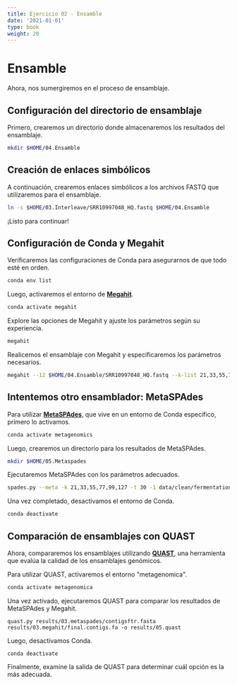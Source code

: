 ```yaml
---
title: Ejercicio 02 - Ensamble
date: '2021-01-01'
type: book
weight: 20
---
```


# Ensamble

Ahora, nos sumergiremos en el proceso de ensamblaje.

## Configuración del directorio de ensamblaje

Primero, crearemos un directorio donde almacenaremos los resultados del ensamblaje.

```bash
mkdir $HOME/04.Ensamble
```

## Creación de enlaces simbólicos

A continuación, crearemos enlaces simbólicos a los archivos FASTQ que utilizaremos para el ensamblaje.

```bash
ln -s $HOME/03.Interleave/SRR10997048_HQ.fastq $HOME/04.Ensamble
```

¡Listo para continuar!

## Configuración de Conda y Megahit

Verificaremos las configuraciones de Conda para asegurarnos de que todo esté en orden.

```bash
conda env list
```

Luego, activaremos el entorno de [**Megahit**](https://github.com/voutcn/megahit).

```bash
conda activate megahit
```

Explore las opciones de Megahit y ajuste los parámetros según su experiencia.

```bash
megahit
```

Realicemos el ensamblaje con Megahit y especificaremos los parámetros necesarios.

```bash
megahit --12 $HOME/04.Ensamble/SRR10997048_HQ.fastq --k-list 21,33,55,77,99,121 --min-count 2 --verbose -t 4 -o $HOME/04.Ensamble/SRR10997048 --out-prefix SRR10997048_megahit
```

## Intentemos otro ensamblador: MetaSPAdes

Para utilizar [**MetaSPAdes**](https://cab.spbu.ru/software/meta-spades/), que vive en un entorno de Conda específico, primero lo activamos.

```bash
conda activate metagenomics
```

Luego, crearemos un directorio para los resultados de MetaSPAdes.

```bash
mkdir $HOME/05.Metaspades
```

Ejecutaremos MetaSPAdes con los parámetros adecuados.

```bash
spades.py --meta -k 21,33,55,77,99,127 -t 30 -1 data/clean/fermentation_1.fastq -2 data/clean/fermentation_2.fastq -o results/04.Ensamble/03.metaspades
```

Una vez completado, desactivamos el entorno de Conda.

```bash
conda deactivate
```

## Comparación de ensamblajes con QUAST

Ahora, compararemos los ensamblajes utilizando [**QUAST**](https://github.com/ablab/quast), una herramienta que evalúa la calidad de los ensamblajes genómicos.

Para utilizar QUAST, activaremos el entorno "metagenomica".

```bash
conda activate metagenomica
```

Una vez activado, ejecutaremos QUAST para comparar los resultados de MetaSPAdes y Megahit.

```
quast.py results/03.metaspades/contigsftr.fasta results/03.megahit/final.contigs.fa -o results/05.quast
```

Luego, desactivamos Conda.

```
conda deactivate
```

Finalmente, examine la salida de QUAST para determinar cuál opción es la más adecuada.

